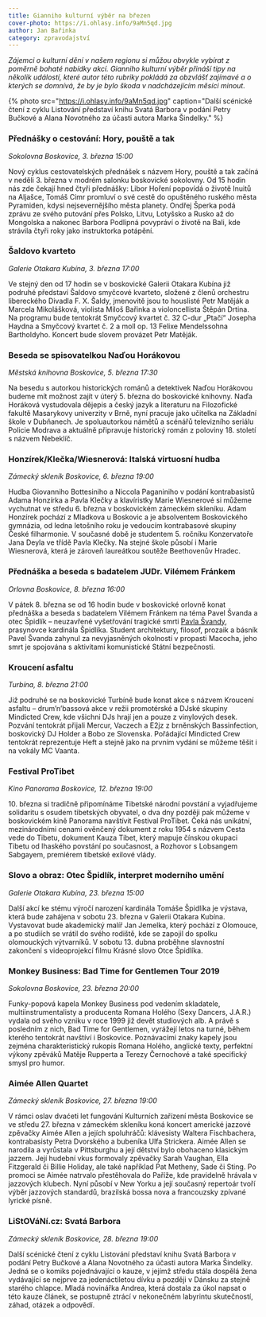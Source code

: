 ```yaml
---
title: Gianniho kulturní výběr na březen
cover-photo: https://i.ohlasy.info/9aMn5qd.jpg
author: Jan Bařinka
category: zpravodajství
---
```


*Zájemci o kulturní dění v našem regionu si můžou obvykle vybírat z poměrně bohaté nabídky akcí. Gianniho kulturní výběr přináší tipy na několik událostí, které autor této rubriky pokládá za obzvlášť zajímavé a o kterých se domnívá, že by je bylo škoda v nadcházejícím měsíci minout.*

{% photo src="https://i.ohlasy.info/9aMn5qd.jpg" caption="Další scénické čtení z cyklu Listování představí knihu Svatá Barbora v podání Petry Bučkové a Alana Novotného za účasti autora Marka Šindelky." %}

### Přednášky o cestování: Hory, pouště a tak

*Sokolovna Boskovice, 3. března 15:00*

Nový cyklus cestovatelských přednášek s názvem Hory, pouště a tak začíná v neděli 3. března v modrém salonku boskovické sokolovny. Od 15 hodin nás zde čekají hned čtyři přednášky: Libor Hoření popovídá o životě Inuitů na Aljašce, Tomáš Cimr promluví o své cestě do opuštěného ruského města Pyramiden, kdysi nejsevernějšího města planety. Ondřej Šperka podá zprávu ze svého putování přes Polsko, Litvu, Lotyšsko a Rusko až do Mongolska a nakonec Barbora Podlipná povypráví o životě na Bali, kde strávila čtyři roky jako instruktorka potápění.

### Šaldovo kvarteto

*Galerie Otakara Kubína, 3. března 17:00*

Ve stejný den od 17 hodin se v boskovické Galerii Otakara Kubína již podruhé představí Šaldovo smyčcové kvarteto, složené z členů orchestru libereckého Divadla F. X. Šaldy, jmenovitě jsou to houslisté Petr Matěják a Marcela Mikolášková, violista Miloš Bařinka a violoncellista Štěpán Drtina. Na programu bude tentokrát Smyčcový kvartet č. 32 C-dur „Ptačí“ Josepha Haydna a Smyčcový kvartet č. 2 a moll op. 13 Felixe Mendelssohna Bartholdyho. Koncert bude slovem provázet Petr Matěják.

### Beseda se spisovatelkou Naďou Horákovou

*Městská knihovna Boskovice, 5. března 17:30*

Na besedu s autorkou historických románů a detektivek Naďou Horákovou budeme mít možnost zajít v úterý 5. března do boskovické knihovny. Naďa Horáková vystudovala dějepis a český jazyk a literaturu na Filozofické fakultě Masarykovy univerzity v Brně, nyní pracuje jako učitelka na Základní škole v Dubňanech. Je spoluautorkou námětů a scénářů televizního seriálu Policie Modrava a aktuálně připravuje historický román z poloviny 18. století s názvem Nebeklíč.

### Honzírek/Klečka/Wiesnerová: Italská virtuosní hudba

*Zámecký skleník Boskovice, 6. března 19:00*

Hudba Giovanniho Bottesiniho a Niccola Paganiniho v podání kontrabasistů Adama Honzírka a Pavla Klečky a klavíristky Marie Wiesnerové si můžeme vychutnat ve středu 6. března v boskovickém zámeckém skleníku. Adam Honzírek pochází z Mladkova u Boskovic a je absolventem Boskovického gymnázia, od ledna letošního roku je vedoucím kontrabasové skupiny České filharmonie. V současné době je studentem 5. ročníku Konzervatoře Jana Deyla ve třídě Pavla Klečky. Na stejné škole působí i Marie Wiesnerová, která je zároveň laureátkou soutěže Beethovenův Hradec.

### Přednáška a beseda s badatelem JUDr. Vilémem Fránkem

*Orlovna Boskovice, 8. března 16:00*

V pátek 8. března se od 16 hodin bude v boskovické orlovně konat přednáška a beseda s badatelem Vilémem Fránkem na téma Pavel Švanda a otec Špidlík – neuzavřené vyšetřování tragické smrti [Pavla Švandy](http://www.ohlasy.info/clanky/2016/05/odsun-svanda.html), prasynovce kardinála Špidlíka. Student architektury, filosof, prozaik a básník Pavel Švanda zahynul za nevyjasněných okolností v propasti Macocha, jeho smrt je spojována s aktivitami komunistické Státní bezpečnosti.

### Kroucení asfaltu

*Turbína, 8. března 21:00*

Již podruhé se na boskovické Turbíně bude konat akce s názvem Kroucení asfaltu – drum’n’bassová akce v režii promotérské a DJské skupiny Mindicted Crew, kde všichni DJs hrají jen a pouze z vinylových desek. Pozvání tentokrát přijali Mercur, Vaczech a E2jz z brněnských Bassinfection, boskovický DJ Holder a Bobo ze Slovenska. Pořádající Mindicted Crew tentokrát reprezentuje Heft a stejně jako na prvním vydání se můžeme těšit i na vokály MC Vaanta.

### Festival ProTibet

*Kino Panorama Boskovice, 12. března 19:00*

10\. března si tradičně připomínáme Tibetské národní povstání a vyjadřujeme solidaritu s osudem tibetských obyvatel, o dva dny později pak můžeme v boskovickém kině Panorama navštívit Festival ProTibet. Čeká nás unikátní, mezinárodními cenami ověnčený dokument z roku 1954 s názvem Cesta vede do Tibetu, dokument Kauza Tibet, který mapuje čínskou okupaci Tibetu od lhaského povstání po současnost, a Rozhovor s Lobsangem Sabgayem, premiérem tibetské exilové vlády.

### Slovo a obraz: Otec Špidlík, interpret moderního umění

*Galerie Otakara Kubína, 23. března 15:00*

Další akcí ke stému výročí narození kardinála Tomáše Špidlíka je výstava, která bude zahájena v sobotu 23. března v Galerii Otakara Kubína. Vystavovat bude akademický malíř Jan Jemelka, který pochází z Olomouce, a po studiích se vrátil do svého rodiště, kde se zapojil do spolku olomouckých výtvarníků. V sobotu 13. dubna proběhne slavnostní zakončení s videoprojekcí filmu Krásné slovo Otce Špidlíka.

### Monkey Business: Bad Time for Gentlemen Tour 2019

*Sokolovna Boskovice, 23. března 20:00*

Funky-popová kapela Monkey Business pod vedením skladatele, multiinstrumentalisty a producenta Romana Holého (Sexy Dancers, J.A.R.) vydala od svého vzniku v roce 1999 již devět studiových alb. A právě s posledním z nich, Bad Time for Gentlemen, vyrážejí letos na turné, během kterého tentokrát navštíví i Boskovice. Poznávacími znaky kapely jsou zejména charakteristický rukopis Romana Holého, anglické texty, perfektní výkony zpěváků Matěje Rupperta a Terezy Černochové a také specifický smysl pro humor.

### Aimée Allen Quartet

*Zámecký skleník Boskovice, 27. března 19:00*

V rámci oslav dvaćeti let fungování Kulturních zařízení města Boskovice se ve středu 27. března v zámeckém skleníku koná koncert americké jazzové zpěvačky Aimée Allen a jejích spoluhráčů: klávesisty Waltera Fischbachera, kontrabasisty Petra Dvorského a bubeníka Ulfa Strickera. Aimée Allen se narodila a vyrůstala v Pittsburghu a její dětství bylo obohaceno klasickým jazzem. Její hudební vkus formovaly zpěvačky Sarah Vaughan, Ella Fitzgerald či Billie Holiday, ale také například Pat Metheny, Sade či Sting. Po promoci se Aimée natrvalo přestěhovala do Paříže, kde pravidelně hrávala v jazzových klubech. Nyní působí v New Yorku a její současný repertoár tvoří výběr jazzových standardů, brazilská bossa nova a francouzsky zpívané lyrické písně.

### LiStOVáNí.cz: Svatá Barbora

*Zámecký skleník Boskovice, 28. března 19:00*

Další scénické čtení z cyklu Listování představí knihu Svatá Barbora v podání Petry Bučkové a Alana Novotného za účasti autora Marka Šindelky. Jedná se o komiks pojednávající o kauze, v jejímž středu stála dospělá žena vydávající se nejprve za jedenáctiletou dívku a později v Dánsku za stejně starého chlapce. Mladá novinářka Andrea, která dostala za úkol napsat o této kauze článek, se postupně ztrácí v nekonečném labyrintu skutečností, záhad, otázek a odpovědí.
